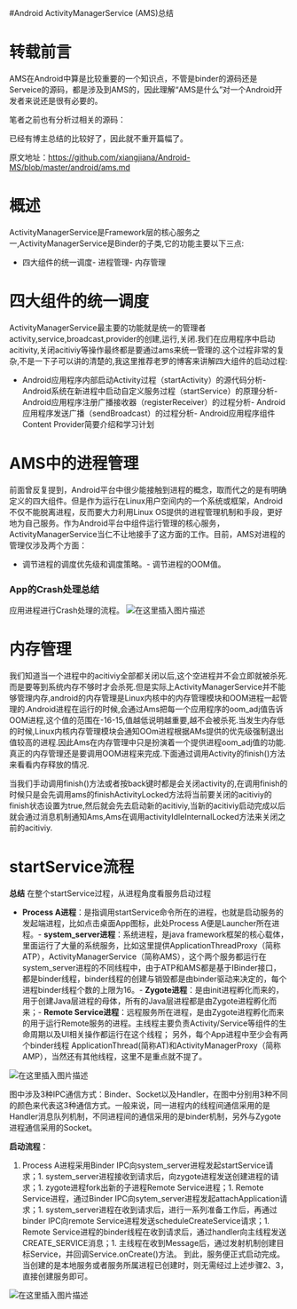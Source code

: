 #Android ActivityManagerService (AMS)总结
# 转载前言

AMS在Android中算是比较重要的一个知识点，不管是binder的源码还是Serveice的源码，都是涉及到AMS的，因此理解“AMS是什么”对一个Android开发者来说还是很有必要的。

>  
 笔者之前也有分析过相关的源码： 


已经有博主总结的比较好了，因此就不重开篇幅了。

>  
 原文地址：https://github.com/xiangjiana/Android-MS/blob/master/android/ams.md 


# 概述

ActivityManagerService是Framework层的核心服务之一,ActivityManagerService是Binder的子类,它的功能主要以下三点:
- 四大组件的统一调度- 进程管理- 内存管理
# 四大组件的统一调度

ActivityManagerService最主要的功能就是统一的管理者activity,service,broadcast,provider的创建,运行,关闭.我们在应用程序中启动acitivity,关闭acitiviy等操作最终都是要通过ams来统一管理的.这个过程非常的复杂,不是一下子可以讲的清楚的,我这里推荐老罗的博客来讲解四大组件的启动过程:
- Android应用程序内部启动Activity过程（startActivity）的源代码分析- Android系统在新进程中启动自定义服务过程（startService）的原理分析- Android应用程序注册广播接收器（registerReceiver）的过程分析- Android应用程序发送广播（sendBroadcast）的过程分析- Android应用程序组件Content Provider简要介绍和学习计划
# AMS中的进程管理

前面曾反复提到，Android平台中很少能接触到进程的概念，取而代之的是有明确定义的四大组件。但是作为运行在Linux用户空间内的一个系统或框架，Android不仅不能脱离进程，反而要大力利用Linux OS提供的进程管理机制和手段，更好地为自己服务。作为Android平台中组件运行管理的核心服务，ActivityManagerService当仁不让地接手了这方面的工作。目前，AMS对进程的管理仅涉及两个方面：
- 调节进程的调度优先级和调度策略。- 调节进程的OOM值。
### App的Crash处理总结

应用进程进行Crash处理的流程。 <img src="https://raw.githubusercontent.com/Double2hao/xujiajia_blog/main/img/16209912023910.png " alt="在这里插入图片描述">

# 内存管理

我们知道当一个进程中的acitiviy全部都关闭以后,这个空进程并不会立即就被杀死.而是要等到系统内存不够时才会杀死.但是实际上ActivityManagerService并不能够管理内存,android的内存管理是Linux内核中的内存管理模块和OOM进程一起管理的.Android进程在运行的时候,会通过Ams把每一个应用程序的oom_adj值告诉OOM进程,这个值的范围在-16-15,值越低说明越重要,越不会被杀死.当发生内存低的时候,Linux内核内存管理模块会通知OOm进程根据AMs提供的优先级强制退出值较高的进程.因此Ams在内存管理中只是扮演着一个提供进程oom_adj值的功能.真正的内存管理还是要调用OOM进程来完成.下面通过调用Activity的finish()方法来看看内存释放的情况.

当我们手动调用finish()方法或者按back键时都是会关闭activity的,在调用finish的时候只是会先调用ams的finishActivityLocked方法将当前要关闭的acitiviy的finish状态设置为true,然后就会先去启动新的acitiviy,当新的acitiviy启动完成以后就会通过消息机制通知Ams,Ams在调用activityIdleInternalLocked方法来关闭之前的acitiviy.

# startService流程

**总结** 在整个startService过程，从进程角度看服务启动过程
- **Process A进程**：是指调用startService命令所在的进程，也就是启动服务的发起端进程，比如点击桌面App图标，此处Process A便是Launcher所在进程。- **system_server进程**：系统进程，是java framework框架的核心载体，里面运行了大量的系统服务，比如这里提供ApplicationThreadProxy（简称ATP），ActivityManagerService（简称AMS），这个两个服务都运行在system_server进程的不同线程中，由于ATP和AMS都是基于IBinder接口，都是binder线程，binder线程的创建与销毁都是由binder驱动来决定的，每个进程binder线程个数的上限为16。- **Zygote进程**：是由init进程孵化而来的，用于创建Java层进程的母体，所有的Java层进程都是由Zygote进程孵化而来；- **Remote Service进程**：远程服务所在进程，是由Zygote进程孵化而来的用于运行Remote服务的进程。主线程主要负责Activity/Service等组件的生命周期以及UI相关操作都运行在这个线程； 另外，每个App进程中至少会有两个binder线程 ApplicationThread(简称AT)和ActivityManagerProxy（简称AMP），当然还有其他线程，这里不是重点就不提了。
<img src="https://raw.githubusercontent.com/Double2hao/xujiajia_blog/main/img/16209912024331.png " alt="在这里插入图片描述">

图中涉及3种IPC通信方式：Binder、Socket以及Handler，在图中分别用3种不同的颜色来代表这3种通信方式。一般来说，同一进程内的线程间通信采用的是 Handler消息队列机制，不同进程间的通信采用的是binder机制，另外与Zygote进程通信采用的Socket。

**启动流程**：
1. Process A进程采用Binder IPC向system_server进程发起startService请求；1. system_server进程接收到请求后，向zygote进程发送创建进程的请求；1. zygote进程fork出新的子进程Remote Service进程；1. Remote Service进程，通过Binder IPC向sytem_server进程发起attachApplication请求；1. system_server进程在收到请求后，进行一系列准备工作后，再通过binder IPC向remote Service进程发送scheduleCreateService请求；1. Remote Service进程的binder线程在收到请求后，通过handler向主线程发送CREATE_SERVICE消息；1. 主线程在收到Message后，通过发射机制创建目标Service，并回调Service.onCreate()方法。 到此，服务便正式启动完成。当创建的是本地服务或者服务所属进程已创建时，则无需经过上述步骤2、3，直接创建服务即可。
<img src="https://raw.githubusercontent.com/Double2hao/xujiajia_blog/main/img/16209912025102.png " alt="在这里插入图片描述">